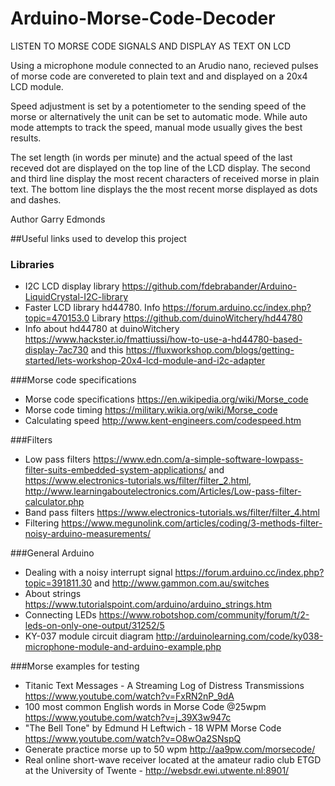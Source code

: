 # Arduino-Morse-Code-Decoder

LISTEN TO MORSE CODE SIGNALS AND DISPLAY AS TEXT ON LCD

Using a microphone module connected to an Arudio nano, recieved pulses of morse code are convereted to plain text and and displayed on a 20x4 LCD module. 

Speed adjustment is set by a potentiometer to the sending speed of the morse or alternatively the unit can be set to automatic mode. While auto mode attempts to track the speed, manual mode usually gives the best results.

The set length (in words per minute) and the actual speed of the last receved dot are displayed on the top line of the LCD display. The second and third line display the most recent characters of received morse in plain text. The bottom line displays the the most recent morse displayed as dots and dashes.

Author Garry Edmonds

##Useful links used to develop this project
### Libraries
 - I2C LCD display library https://github.com/fdebrabander/Arduino-LiquidCrystal-I2C-library
 - Faster LCD library hd44780. Info https://forum.arduino.cc/index.php?topic=470153.0 Library https://github.com/duinoWitchery/hd44780
 - Info about hd44780 at duinoWitchery https://www.hackster.io/fmattiussi/how-to-use-a-hd44780-based-display-7ac730
    and this https://fluxworkshop.com/blogs/getting-started/lets-workshop-20x4-lcd-module-and-i2c-adapter
 
###Morse code specifications
 - Morse code specifications https://en.wikipedia.org/wiki/Morse_code
 - Morse code timing https://military.wikia.org/wiki/Morse_code
 - Calculating speed http://www.kent-engineers.com/codespeed.htm
 
###Filters
 - Low pass filters https://www.edn.com/a-simple-software-lowpass-filter-suits-embedded-system-applications/
    and https://www.electronics-tutorials.ws/filter/filter_2.html, http://www.learningaboutelectronics.com/Articles/Low-pass-filter-calculator.php
 - Band pass filters https://www.electronics-tutorials.ws/filter/filter_4.html
 - Filtering https://www.megunolink.com/articles/coding/3-methods-filter-noisy-arduino-measurements/
 
###General Arduino
 - Dealing with a noisy interrupt signal https://forum.arduino.cc/index.php?topic=391811.30 and http://www.gammon.com.au/switches
 - About strings https://www.tutorialspoint.com/arduino/arduino_strings.htm
 - Connecting LEDs https://www.robotshop.com/community/forum/t/2-leds-on-only-one-output/31252/5
 - KY-037 module circuit diagram http://arduinolearning.com/code/ky038-microphone-module-and-arduino-example.php
 
###Morse examples for testing
  - Titanic Text Messages - A Streaming Log of Distress Transmissions https://www.youtube.com/watch?v=FxRN2nP_9dA
  - 100 most common English words in Morse Code @25wpm https://www.youtube.com/watch?v=j_39X3w947c
  - "The Bell Tone" by Edmund H Leftwich - 18 WPM Morse Code https://www.youtube.com/watch?v=O8wOa2SNspQ
  - Generate practice morse up to 50 wpm http://aa9pw.com/morsecode/
  - Real online short-wave receiver located at the amateur radio club ETGD at the University of Twente - http://websdr.ewi.utwente.nl:8901/
